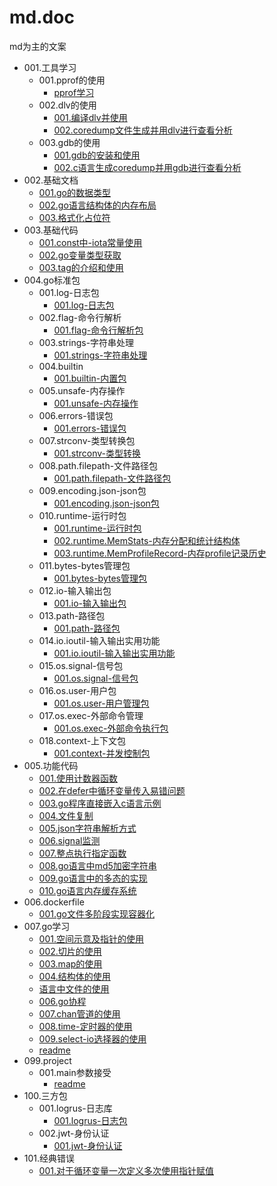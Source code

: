 # md.doc
md为主的文案

- 001.工具学习
    - 001.pprof的使用
        - [pprof学习](./001.工具学习/001.pprof的使用/pprof学习.md)
    - 002.dlv的使用
        - [001.编译dlv并使用](./001.工具学习/002.dlv的使用/001.编译dlv并使用.md)
        - [002.coredump文件生成并用dlv进行查看分析](./001.工具学习/002.dlv的使用/002.coredump文件生成并用dlv进行查看分析.md)
    - 003.gdb的使用
        - [001.gdb的安装和使用](./001.工具学习/003.gdb的使用/001.gdb的安装和使用.md)
        - [002.c语言生成coredump并用gdb进行查看分析](./001.工具学习/003.gdb的使用/002.c语言生成coredump并用gdb进行查看分析.md)
- 002.基础文档
    - [001.go的数据类型](./002.基础文档/001.go的数据类型.md)
    - [002.go语言结构体的内存布局](./002.基础文档/002.go语言结构体的内存布局.md)
    - [003.格式化占位符](./002.基础文档/003.格式化占位符.md)
- 003.基础代码
    - [001.const中-iota常量使用](./003.基础代码/001.const中-iota常量使用.md)
    - [002.go变量类型获取](./003.基础代码/002.go变量类型获取.md)
    - [003.tag的介绍和使用](./003.基础代码/003.tag的介绍和使用.md)
- 004.go标准包
    - 001.log-日志包
        - [001.log-日志包](./004.go标准包/001.log-日志包/001.log-日志包.md)
    - 002.flag-命令行解析
        - [001.flag-命令行解析包](./004.go标准包/002.flag-命令行解析/001.flag-命令行解析包.md)
    - 003.strings-字符串处理
        - [001.strings-字符串处理](./004.go标准包/003.strings-字符串处理/001.strings-字符串处理.md)
    - 004.builtin
        - [001.builtin-内置包](./004.go标准包/004.builtin/001.builtin-内置包.md)
    - 005.unsafe-内存操作
        - [001.unsafe-内存操作](./004.go标准包/005.unsafe-内存操作/001.unsafe-内存操作.md)
    - 006.errors-错误包
        - [001.errors-错误包](./004.go标准包/006.errors-错误包/001.errors-错误包.md)
    - 007.strconv-类型转换包
        - [001.strconv-类型转换](./004.go标准包/007.strconv-类型转换包/001.strconv-类型转换.md)
    - 008.path.filepath-文件路径包
        - [001.path.filepath-文件路径包](./004.go标准包/008.path.filepath-文件路径包/001.path.filepath-文件路径包.md)
    - 009.encoding.json-json包
        - [001.encoding.json-json包](./004.go标准包/009.encoding.json-json包/001.encoding.json-json包.md)
    - 010.runtime-运行时包
        - [001.runtime-运行时包](./004.go标准包/010.runtime-运行时包/001.runtime-运行时包.md)
        - [002.runtime.MemStats-内存分配和统计结构体](./004.go标准包/010.runtime-运行时包/002.runtime.MemStats-内存分配和统计结构体.md)
        - [003.runtime.MemProfileRecord-内存profile记录历史](./004.go标准包/010.runtime-运行时包/003.runtime.MemProfileRecord-内存profile记录历史.md)
    - 011.bytes-bytes管理包
        - [001.bytes-bytes管理包](./004.go标准包/011.bytes-bytes管理包/001.bytes-bytes管理包.md)
    - 012.io-输入输出包
        - [001.io-输入输出包](./004.go标准包/012.io-输入输出包/001.io-输入输出包.md)
    - 013.path-路径包
        - [001.path-路径包](./004.go标准包/013.path-路径包/001.path-路径包.md)
    - 014.io.ioutil-输入输出实用功能
        - [001.io.ioutil-输入输出实用功能](./004.go标准包/014.io.ioutil-输入输出实用功能/001.io.ioutil-输入输出实用功能.md)
    - 015.os.signal-信号包
        - [001.os.signal-信号包](./004.go标准包/015.os.signal-信号包/001.os.signal-信号包.md)
    - 016.os.user-用户包
        - [001.os.user-用户管理包](./004.go标准包/016.os.user-用户包/001.os.user-用户管理包.md)
    - 017.os.exec-外部命令管理
        - [001.os.exec-外部命令执行包](./004.go标准包/017.os.exec-外部命令管理/001.os.exec-外部命令执行包.md)
    - 018.context-上下文包
        - [001.context-并发控制包](./004.go标准包/018.context-上下文包/001.context-并发控制包.md)
- 005.功能代码
    - [001.使用计数器函数](./005.功能代码/001.使用计数器函数.md)
    - [002.在defer中循环变量传入易错问题](./005.功能代码/002.在defer中循环变量传入易错问题.md)
    - [003.go程序直接嵌入c语言示例](./005.功能代码/003.go程序直接嵌入c语言示例.md)
    - [004.文件复制](./005.功能代码/004.文件复制.md)
    - [005.json字符串解析方式](./005.功能代码/005.json字符串解析方式.md)
    - [006.signal监测](./005.功能代码/006.signal监测.md)
    - [007.整点执行指定函数](./005.功能代码/007.整点执行指定函数.md)
    - [008.go语言中md5加密字符串](./005.功能代码/008.go语言中md5加密字符串.md)
    - [009.go语言中的多态的实现](./005.功能代码/009.go语言中的多态的实现.md)
    - [010.go语言内存缓存系统](./005.功能代码/010.go语言内存缓存系统.md)
- 006.dockerfile
    - [001.go文件多阶段实现容器化](./006.dockerfile/001.go文件多阶段实现容器化.md)
- 007.go学习
    - [001.空间示意及指针的使用](./007.go学习/001.空间示意及指针的使用.md)
    - [002.切片的使用](./007.go学习/002.切片的使用.md)
    - [003.map的使用](./007.go学习/003.map的使用.md)
    - [004.结构体的使用](./007.go学习/004.结构体的使用.md)
    - [语言中文件的使用](./007.go学习/语言中文件的使用.md)
    - [006.go协程](./007.go学习/006.go协程.md)
    - [007.chan管道的使用](./007.go学习/007.chan管道的使用.md)
    - [008.time-定时器的使用](./007.go学习/008.time-定时器的使用.md)
    - [009.select-io选择器的使用](./007.go学习/009.select-io选择器的使用.md)
    - [readme](./007.go学习/readme.md)
- 099.project
    - 001.main参数接受
        - [readme](./099.project/001.main参数接受/readme.md)
- 100.三方包
    - 001.logrus-日志库
        - [001.logrus-日志包](./100.三方包/001.logrus-日志库/001.logrus-日志包.md)
    - 002.jwt-身份认证
        - [001.jwt-身份认证](./100.三方包/002.jwt-身份认证/001.jwt-身份认证.md)
- 101.经典错误
    - [001.对于循环变量一次定义多次使用指针赋值](./101.经典错误/001.对于循环变量一次定义多次使用指针赋值.md)

